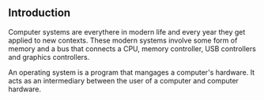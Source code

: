 ## Introduction

Computer systems are everythere in modern life and every year they get applied to new contexts. These modern systems involve some form of memory and a bus that connects a CPU, memory controller, USB controllers and graphics controllers.

An operating system is a program that mangages a computer's hardware. It acts as an intermediary between the user of a computer and computer hardware.
